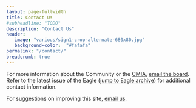 ```yaml
---
layout: page-fullwidth
title: Contact Us
#subheadline: "TODO"
description: "Contact Us"
header:
   image: "various/sign1-crop-alternate-680x80.jpg"
   background-color:  "#fafafa"
permalink: "/contact/"
breadcrumb: true
---
```


For more information about the Community or the <a href="/cmia">CMIA</a>, <a href="mailto:cmia@googlegroups.com">email the board</a>.  Refer to the latest issue of the Eagle <a href="/resources/eagle-archive">(jump to Eagle archive)</a> for additional contact information.

For suggestions on improving this site, <a href="mailto:carrolltonmanorweb@gmail.com">email us</a>.
